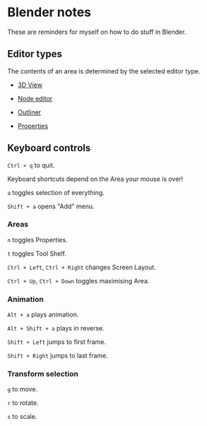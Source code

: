 # Blender notes

These are reminders for myself on how to do stuff in Blender.


## Editor types

The contents of an area is determined by the selected editor type.

- [3D View](./3D_view/)

- [Node editor](./Node_editor/)

- [Outliner](./Outliner/)

- [Properties](./Properties/)


## Keyboard controls

`Ctrl + q` to quit.

Keyboard shortcuts depend on the Area your mouse is over!

`a` toggles selection of everything.

`Shift + a` opens "Add" menu.


### Areas

`n` toggles Properties.

`t` toggles Tool Shelf.

`Ctrl + Left`, `Ctrl + Right` changes Screen Layout.

`Ctrl + Up`, `Ctrl + Down` toggles maximising Area.


### Animation

`Alt + a` plays animation.

`Alt + Shift + a` plays in reverse.

`Shift + Left` jumps to first frame.

`Shift + Right` jumps to last frame.


### Transform selection

`g` to move.

`r` to rotate.

`s` to scale.
